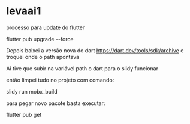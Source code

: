 # levaai1

processo para update do flutter

flutter pub upgrade --force

Depois baixei a versão nova do dart https://dart.dev/tools/sdk/archive  e troquei onde o path apontava

Ai tive que subir na variável path o dart para o slidy funcionar

então limpei tudo no projeto com comando:

slidy run mobx_build

para pegar novo pacote basta executar:

flutter pub get
